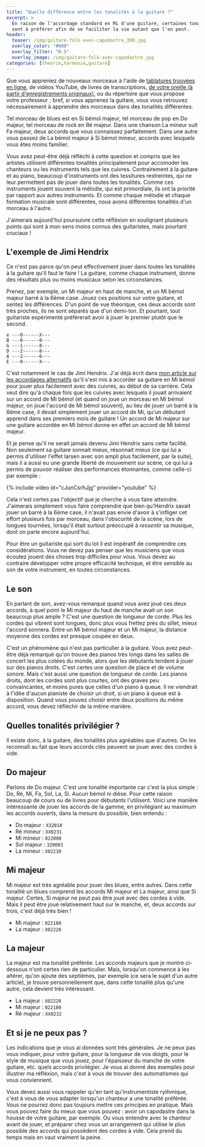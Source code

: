 ```yaml
---
title: "Quelle différence entre les tonalités à la guitare ?"
excerpt: >
  En raison de l'accordage standard en Mi d'une guitare, certaines tonalités 
  sont à préférer afin de se faciliter la vie autant que l'on peut.
header:
  teaser: /img/guitare-folk-avec-capodastre_300.jpg
  overlay_color: "#000"
  overlay_filter: "0.5"
  overlay_image: /img/guitare-folk-avec-capodastre.jpg
categories: [theorie,harmonie,guitare]
---
```


Que vous appreniez de nouveaux morceaux à l'aide de [tablatures trouvées en 
ligne][tablatures], de vidéos YouTube, de livres de transcriptions, [de votre 
oreille (à partir d'enregistrements originaux)][oreille], ou du répertoire que 
vous propose votre professeur ; bref, si vous apprenez la guitare, vous vous 
retrouvez nécessairement à apprendre des morceaux dans des tonalités 
différentes.

Tel morceau de blues est en Si bémol majeur, tel morceau de pop en Do majeur, 
tel morceau de rock en Ré majeur. Dans une chanson La mineur suit Fa majeur, 
deux accords que vous connaissez parfaitement. Dans une autre vous passez de La 
bémol majeur à Si bémol mineur, accords avec lesquels vous êtes moins familier.

Vous avez peut-être déjà réfléchi à cette question et compris que les artistes 
utilisent différentes tonalités principalement pour accomoder les chanteurs ou 
les instruments tels que les cuivres. Contrairement à la guitare et au piano, 
beaucoup d'instruments ont des tessitures restreintes, qui ne leur permettent 
pas de jouer dans toutes les tonalités. Comme ces instruments jouent souvent la 
mélodie, qui est primordiale, ils ont la priorité par rapport aux autres 
instruments. Et comme chaque mélodie et chaque formation musicale sont 
différentes, nous avons différentes tonalités d'un morceau à l'autre.

J'aimerais aujourd'hui poursuivre cette réfléxion en soulignant plusieurs 
points qui sont à mon sens moins connus des guitaristes, mais pourtant 
cruciaux !

## L'exemple de Jimi Hendrix

Ce n'est pas parce qu'on peut effectivement jouer dans toutes les tonalités à 
la guitare qu'il faut le faire ! La guitare, comme chaque instrument, donne des 
résultats plus ou moins musicaux selon les circonstances.

Prenez, par exemple, un Mi majeur en haut de manche, et un Mi bémol majeur 
barré à la 6ème case. Jouez ces positions sur votre guitare, et sentez les 
différences. D'un point de vue théorique, ces deux accords sont très proches, 
ils ne sont séparés que d'un demi-ton. Et pourtant, tout guitariste expérimenté 
préférerait avoir à jouer le premier plutôt que le second.

    e ---0------X---
    B ---0------8---
    G ---1------8---
    D ---2------8---
    A ---2------6---
    E ---0------X---

C'est notamment le cas de Jimi Hendrix. J'ai déjà écrit dans [mon article sur 
les accordages alternatifs][accordages-alternatifs] qu'il s'est mis à accorder 
sa guitare en Mi bémol pour jouer plus facilement avec des cuivres, au début de 
sa carrière. Cela veut dire qu'à chaque fois que les cuivres avec lesquels il 
jouait arrivaient sur un accord de Mi bémol (et quand on joue un morceau en Mi 
bémol majeur, on joue l'accord de Mi bémol souvent), au lieu de jouer un barré 
à la 6ème case, il devait simplement jouer un accord de Mi, qu'un débutant 
apprend dans ses premiers mois de guitare ! Un accord de Mi majeur sur une 
guitare accordée en Mi bémol donne en effet un accord de Mi bémol majeur.

Et je pense qu'il ne serait jamais devenu Jimi Hendrix sans cette facilité. Non 
seulement sa guitare sonnait mieux, résonnait mieux (ce qui lui a permis 
d'utiliser l'effet larsen avec son ampli plus facilement, par la suite), mais 
il a aussi eu une grande liberté de mouvement sur scène, ce qui lui a permis de 
pouvoir réaliser des performances étonnantes, comme celle-ci par exemple :

{% include video id="cJunCsrhJjg" provider="youtube" %}

Cela n'est certes pas l'objectif que je cherche à vous faire atteindre. 
J'aimerais simplement vous faire comprendre que bien qu'Hendrix savait jouer un 
barré à la 6ème case, il n'avait pas envie d'avoir à s'infliger cet effort 
plusieurs fois par morceau, dans l'obscurité de la scène, lors de longues 
tournées, lorsqu'il était surtout préoccupé à *ressentir* sa musique, dont on 
parle encore aujourd'hui.

Pour être un guitariste qui sort du lot il est impératif de comprendre ces 
considérations. Vous ne devez pas penser que les musiciens que vous écoutez 
jouent des choses trop difficiles pour vous. Vous devez au contraire développer 
votre propre efficacité technique, et être sensible au son de votre instrument, 
en toutes circonstances.

## Le son

En parlant de son, avez-vous remarqué quand vous avez joué ces deux accords, à 
quel point le Mi majeur du haut de manche avait un son beaucoup plus ample ? 
C'est une question de longueur de corde. Plus les cordes qui vibrent sont 
longues, donc plus vous frettez près du sillet, mieux l'accord sonnera. Entre 
un Mi bémol majeur et un Mi majeur, la distance moyenne des cordes est presque 
coupée en deux.

C'est un phénomène qui n'est pas particulier à la guitare. Vous avez peut-être 
déjà remarqué qu'on trouve des pianos très longs dans les salles de concert les 
plus cotées du monde, alors que les débutants tendent à jouer sur des pianos 
droits. C'est certes une question de place et de volume sonore. Mais c'est 
aussi une question de longueur de corde. Les pianos droits, dont les cordes 
sont plus courtes, ont des graves peu convaincantes, et moins pures que celles 
d'un piano à queue. Il ne viendrait à l'idée d'aucun pianiste de choisir un 
droit, si un piano à queue est à disposition. Quand vous pouvez choisir entre 
deux positions du même accord, vous devez réfléchir de la même manière.

## Quelles tonalités privilégier ?

Il existe donc, à la guitare, des tonalités plus agréables que d'autres. On les 
reconnaît au fait que leurs accords clés peuvent se jouer avec des cordes à 
vide.

## Do majeur

Parlons de Do majeur. C'est une tonalité importante car c'est la plus simple : 
Do, Ré, Mi, Fa, Sol, La, Si. Aucun bémol ni dièse. Pour cette raison beaucoup 
de cours ou de livres pour débutants l'utilisent. Voici une manière 
intéressante de jouer les accords de la gamme, en privilégiant au maximum les 
accords ouverts, dans la mesure du possible, bien entendu :

- Do majeur : `X32010`
- Ré mineur : `XX0231`
- Mi mineur : `022000`
- Sol majeur : `320003`
- La mineur : `X02210`

## Mi majeur

Mi majeur est très agréable pour jouer des blues, entre autres. Dans cette 
tonalité un blues comprend les accords Mi majeur et La majeur, ainsi que Si 
majeur. Certes, Si majeur ne peut pas être joué avec des cordes à vide. Mais il 
peut être joué relativement haut sur le manche, et, deux accords sur trois, 
c'est déjà très bien !

- Mi majeur : `022100`
- La majeur : `X02220`

## La majeur

La majeur est ma tonalité préférée. Les accords majeurs que je montre 
ci-dessous n'ont certes rien de particulier. Mais, lorsqu'on commence à les 
altérer, qu'on ajoute des septièmes, par exemple (ce sera le sujet d'un autre 
article), je trouve personnellement que, dans cette tonalité plus qu'une autre, 
cela devient très intéressant.

- La majeur : `X02220`
- Mi majeur : `022100`
- Ré majeur : `XX0232`

## Et si je ne peux pas ?

Les indications que je vous ai données sont très générales. Je ne peux pas vous 
indiquer, pour votre guitare, pour la longueur de vos doigts, pour le style de 
musique que vous jouez, pour l'épaisseur du manche de votre guitare, etc. quels 
accords privilégier. Je vous ai donné des exemples pour illustrer ma réfléxion, 
mais c'est à vous de trouver des automatismes qui vous conviennent.

Vous devez aussi vous rappeler qu'en tant qu'instrumentiste rythmique, c'est à 
vous de vous adapter lorsqu'un chanteur a une tonalité préférée. Vous ne 
pourrez donc pas toujours mettre ces principes en pratique. Mais vous pouvez 
faire du mieux que vous pouvez : avoir un capodastre dans la housse de votre 
guitare, par exemple. Ou vous entendre avec le chanteur avant de jouer, et 
préparer chez vous un arrangement qui utilise le plus possible des accords qui 
possèdent des cordes à vide. Cela prend du temps mais en vaut vraiment la 
peine.

[accordages-alternatifs]:https://www.accordersaguitare.com/accordages-alternatifs/
[autodidactes]:/les-meilleurs-exercices-pour-autodidactes/
[tablatures]:/pourquoi-les-tablatures-sont-une-mauvaise-methode/
[oreille]:/jouer-a-l-oreille/
